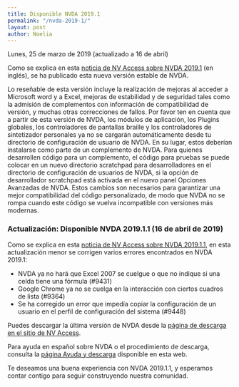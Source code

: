 ```yaml
---
title: Disponible NVDA 2019.1
permalink: "/nvda-2019-1/"
layout: post
author: Noelia
---
```


<footer>Lunes, 25 de marzo de 2019 (actualizado a 16 de abril)</footer>

Como se explica en esta [noticia de NV Access sobre NVDA 2019.1](https://www.nvaccess.org/post/nvda-2019-1-now-available/) (en inglés), se ha publicado esta nueva versión estable de NVDA.

Lo reseñable de esta versión incluye la realización de mejoras al acceder a Microsoft word y a Excel, mejoras de estabilidad y de seguridad tales como la admisión de complementos con información de compatibilidad de versión, y muchas otras correcciones de fallos. 
Por favor ten en cuenta que a partir de esta versión de NVDA, los módulos de aplicación, los Plugins globales, los controladores de pantallas braille y los controladores de sintetizador personales ya no se cargarán automáticamente desde tu directorio de configuración de usuario de NVDA. En su lugar, estos deberían instalarse como parte de un complemento de NVDA. Para quienes desarrollen código para un complemento, el código para pruebas se puede colocar en un nuevo directorio scratchpad para desarrolladores en el directorio de configuración de usuarios de NVDA, si la opción de desarrollador scratchpad está activada en el nuevo panel Opciones Avanzadas de NVDA. Estos cambios son necesarios para garantizar una mejor compatibilidad del código personalizado, de modo que NVDA no se rompa cuando este código se vuelva incompatible con versiones más modernas.

### Actualización: Disponible NVDA 2019.1.1 (16 de abril de 2019) ###

Como se explica en esta [noticia de NV Access sobre NVDA 2019.1.1](https://www.nvaccess.org/post/nvda-2019-1-1-update-available-for-download/), en esta actualización menor se corrigen varios errores encontrados en NVDA 2019.1:

- NVDA ya no hará que Excel 2007 se cuelgue o que no indique si una celda tiene una fórmula (#9431)
- Google Chrome ya no se cuelga en la interacción con ciertos cuadros de lista (#9364)
- Se ha corregido un error que impedía copiar la configuración de un usuario en el perfil de configuración del sistema (#9448)

Puedes descargar la última versión de NVDA desde la [página de descarga en el sitio de NV Access](https://www.nvaccess.org/download/).

Para ayuda en español sobre NVDA o el procedimiento de descarga, consulta la [página Ayuda y descarga](https://nvdaes.github.io/ayuda/) disponible en esta web.

Te deseamos una buena experiencia con NVDA 2019.1.1, y esperamos contar contigo para seguir construyendo nuestra comunidad. 
